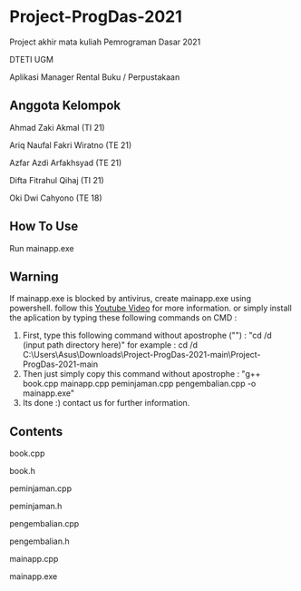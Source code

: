 # Project-ProgDas-2021
Project akhir mata kuliah Pemrograman Dasar 2021

DTETI UGM

Aplikasi Manager Rental Buku / Perpustakaan

## Anggota Kelompok

Ahmad Zaki Akmal (TI 21)

Ariq Naufal Fakri Wiratno (TE 21)

Azfar Azdi Arfakhsyad (TE 21)

Difta Fitrahul Qihaj (TI 21)

Oki Dwi Cahyono (TE 18)

## How To Use

Run mainapp.exe

## Warning
If mainapp.exe is blocked by antivirus, create mainapp.exe using powershell. follow this [Youtube Video](https://youtu.be/pZvJwzvwFFk?t=198) for more information.
or simply install the aplication by typing these following commands on CMD :
1. First, type this following command without apostrophe ("") : "cd /d (input path directory here)"
      for example : cd /d C:\Users\Asus\Downloads\Project-ProgDas-2021-main\Project-ProgDas-2021-main
2. Then just simply copy this command without apostrophe : "g++ book.cpp mainapp.cpp peminjaman.cpp pengembalian.cpp -o mainapp.exe"
3. Its done :) contact us for further information.

## Contents
book.cpp

book.h

peminjaman.cpp

peminjaman.h

pengembalian.cpp

pengembalian.h

mainapp.cpp

mainapp.exe
